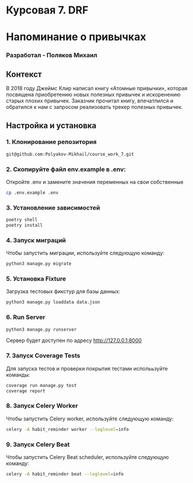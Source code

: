# Курсовая 7. DRF

# Напоминание о привычках

### Разработал - Поляков Михаил

## Контекст 
В 2018 году Джеймс Клир написал книгу «Атомные привычки», которая посвящена приобретению новых полезных привычек и искоренению старых плохих привычек. Заказчик прочитал книгу, впечатлился и обратился к нам с запросом реализовать трекер полезных привычек.
## Настройка и установка

### 1. Клонирование репозитория

```bash
git@github.com:Polyakov-Mikhail/course_work_7.git
```
### 2. Скопируйте файл env.example в .env:
Откройте .env и замените значения переменных на свои собственные
```bash
cp .env.example .env
```
### 3. Установление зависимостей
```bash
poetry shell
poetry install
```
### 4. Запуск миграций
Чтобы запустить миграции, используйте следующую команду:
```bash
python3 manage.py migrate
```
### 5. Установка Fixture
Загрузка тестовых фикстур для базы данных:
```bash
python3 manage.py loaddata data.json
```

### 6. Run Server
```bash
python3 manage.py runserver
```
Сервер будет доступен по адресу http://127.0.0.1:8000


### 7. Запуск Coverage Tests
Для запуска тестов и проверки покрытия тестами исполььзуйте команды:
   ```bash
coverage run manage.py test
coverage report
   ```

### 8. Запуск Celery Worker
Чтобы запустить Celery worker, используйте следующую команду:
```bash
celery -A habit_reminder worker --loglevel=info
```

### 9. Запуск Celery Beat
Чтобы запустить Celery Beat scheduler, используйте следующую команду:
```bash
celery -A habit_reminder beat --loglevel=info
```